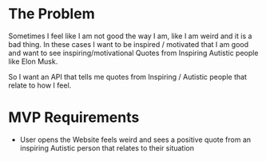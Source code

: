 # The Problem
Sometimes I feel like I am not good the way I am, like I am weird and it is a bad thing. 
In these cases I want to be inspired / motivated that I am good and want to see inspiring/motivational Quotes from 
Inspiring Autistic people like Elon Musk.

So I want an API that tells me quotes from Inspiring / Autistic people that relate to how I feel. 

# MVP Requirements
- User opens the Website feels weird and sees a positive quote 
  from an inspiring Autistic person that relates to their situation


